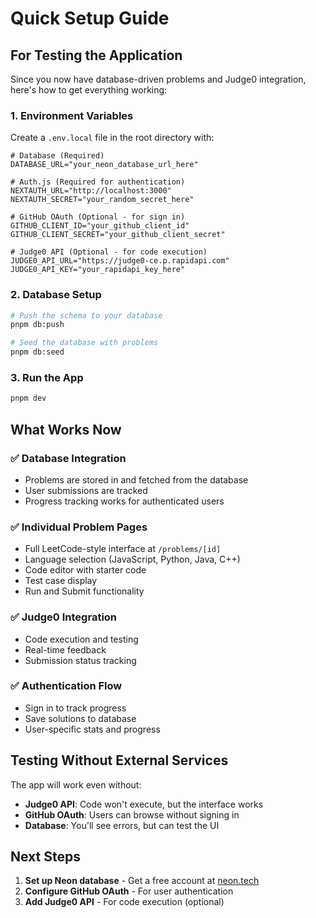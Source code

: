 # Quick Setup Guide

## For Testing the Application

Since you now have database-driven problems and Judge0 integration, here's how to get everything working:

### 1. Environment Variables

Create a `.env.local` file in the root directory with:

```env
# Database (Required)
DATABASE_URL="your_neon_database_url_here"

# Auth.js (Required for authentication)
NEXTAUTH_URL="http://localhost:3000"
NEXTAUTH_SECRET="your_random_secret_here"

# GitHub OAuth (Optional - for sign in)
GITHUB_CLIENT_ID="your_github_client_id"
GITHUB_CLIENT_SECRET="your_github_client_secret"

# Judge0 API (Optional - for code execution)
JUDGE0_API_URL="https://judge0-ce.p.rapidapi.com"
JUDGE0_API_KEY="your_rapidapi_key_here"
```

### 2. Database Setup

```bash
# Push the schema to your database
pnpm db:push

# Seed the database with problems
pnpm db:seed
```

### 3. Run the App

```bash
pnpm dev
```

## What Works Now

### ✅ **Database Integration**
- Problems are stored in and fetched from the database
- User submissions are tracked
- Progress tracking works for authenticated users

### ✅ **Individual Problem Pages**
- Full LeetCode-style interface at `/problems/[id]`
- Language selection (JavaScript, Python, Java, C++)
- Code editor with starter code
- Test case display
- Run and Submit functionality

### ✅ **Judge0 Integration**
- Code execution and testing
- Real-time feedback
- Submission status tracking

### ✅ **Authentication Flow**
- Sign in to track progress
- Save solutions to database
- User-specific stats and progress

## Testing Without External Services

The app will work even without:
- **Judge0 API**: Code won't execute, but the interface works
- **GitHub OAuth**: Users can browse without signing in
- **Database**: You'll see errors, but can test the UI

## Next Steps

1. **Set up Neon database** - Get a free account at [neon.tech](https://neon.tech)
2. **Configure GitHub OAuth** - For user authentication
3. **Add Judge0 API** - For code execution (optional) 